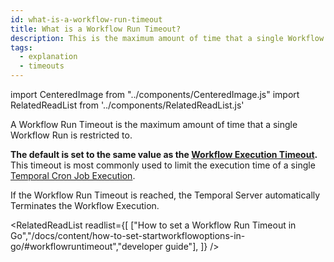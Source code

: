 ```yaml
---
id: what-is-a-workflow-run-timeout
title: What is a Workflow Run Timeout?
description: This is the maximum amount of time that a single Workflow Run is restricted to.
tags:
  - explanation
  - timeouts
---
```


import CenteredImage from "../components/CenteredImage.js"
import RelatedReadList from '../components/RelatedReadList.js'

A Workflow Run Timeout is the maximum amount of time that a single Workflow Run is restricted to.

<CenteredImage
imagePath="/diagrams/workflow-run-timeout.svg"
imageSize="100"
title="Workflow Run Timeout period"
/>

**The default is set to the same value as the [Workflow Execution Timeout](/docs/content/what-is-a-workflow-execution-timeout).**
This timeout is most commonly used to limit the execution time of a single [Temporal Cron Job Execution](/docs/content/what-is-a-temporal-cron-job).

If the Workflow Run Timeout is reached, the Temporal Server automatically Terminates the Workflow Execution.


<RelatedReadList
readlist={[
["How to set a Workflow Run Timeout in Go","/docs/content/how-to-set-startworkflowoptions-in-go/#workflowruntimeout","developer guide"],
]}
/>

